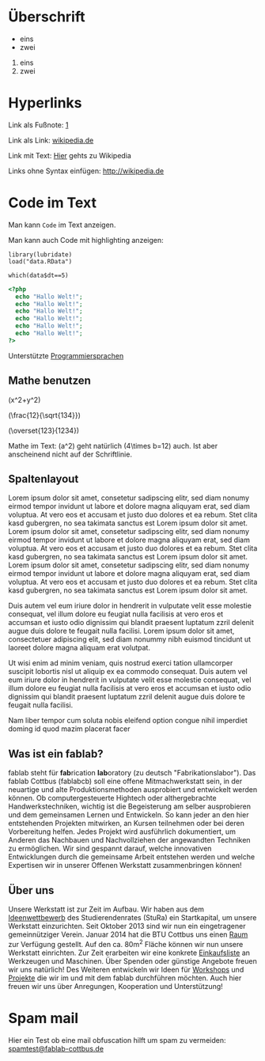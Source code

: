 # Überschrift

  - eins
  - zwei

<!-- end list -->

1.  eins
2.  zwei

# Hyperlinks

Link als Fußnote: [1](http://wikpedia.de)

Link als Link: [wikipedia.de](http://wikipedia.de)

Link mit Text: [Hier](http://wikipedia.de) gehts zu Wikipedia

Links ohne Syntax einfügen: <http://wikipedia.de>

# Code im Text

Man kann `Code` im Text anzeigen.

Man kann auch Code mit highlighting anzeigen:

``` rsplus
library(lubridate)
load("data.RData")

which(data$dt==5)
```

``` php numberLines
<?php
  echo "Hallo Welt!";
  echo "Hallo Welt!";
  echo "Hallo Welt!";
  echo "Hallo Welt!";
  echo "Hallo Welt!";
  echo "Hallo Welt!";
?>
```

Unterstützte
[Programmiersprachen](http://www.mediawiki.org/wiki/Extension:SyntaxHighlight_GeSHi#Supported_languages)

## Mathe benutzen

\(x^2+y^2\)

\(\frac{12}{\sqrt{134}}\)

\(\overset{123}{1234}\)

Mathe im Text: \(a^2\) geht natürlich \(4\times b=12\) auch. Ist aber
anscheinend nicht auf der Schriftlinie.

## Spaltenlayout

Lorem ipsum dolor sit amet, consetetur sadipscing elitr, sed diam nonumy
eirmod tempor invidunt ut labore et dolore magna aliquyam erat, sed diam
voluptua. At vero eos et accusam et justo duo dolores et ea rebum. Stet
clita kasd gubergren, no sea takimata sanctus est Lorem ipsum dolor sit
amet. Lorem ipsum dolor sit amet, consetetur sadipscing elitr, sed diam
nonumy eirmod tempor invidunt ut labore et dolore magna aliquyam erat,
sed diam voluptua. At vero eos et accusam et justo duo dolores et ea
rebum. Stet clita kasd gubergren, no sea takimata sanctus est Lorem
ipsum dolor sit amet. Lorem ipsum dolor sit amet, consetetur sadipscing
elitr, sed diam nonumy eirmod tempor invidunt ut labore et dolore magna
aliquyam erat, sed diam voluptua. At vero eos et accusam et justo duo
dolores et ea rebum. Stet clita kasd gubergren, no sea takimata sanctus
est Lorem ipsum dolor sit amet.

Duis autem vel eum iriure dolor in hendrerit in vulputate velit esse
molestie consequat, vel illum dolore eu feugiat nulla facilisis at vero
eros et accumsan et iusto odio dignissim qui blandit praesent luptatum
zzril delenit augue duis dolore te feugait nulla facilisi. Lorem ipsum
dolor sit amet, consectetuer adipiscing elit, sed diam nonummy nibh
euismod tincidunt ut laoreet dolore magna aliquam erat volutpat.

Ut wisi enim ad minim veniam, quis nostrud exerci tation ullamcorper
suscipit lobortis nisl ut aliquip ex ea commodo consequat. Duis autem
vel eum iriure dolor in hendrerit in vulputate velit esse molestie
consequat, vel illum dolore eu feugiat nulla facilisis at vero eros et
accumsan et iusto odio dignissim qui blandit praesent luptatum zzril
delenit augue duis dolore te feugait nulla facilisi.

Nam liber tempor cum soluta nobis eleifend option congue nihil imperdiet
doming id quod mazim placerat facer

<div class="Spalten">

<div>

## Was ist ein fablab?

fablab steht für **fab**rication **lab**oratory (zu deutsch
"Fabrikationslabor"). Das fablab Cottbus (fablabcb) soll eine offene
Mitmachwerkstatt sein, in der neuartige und alte Produktionsmethoden
ausprobiert und entwickelt werden können. Ob computergesteuerte Hightech
oder althergebrachte Handwerkstechniken, wichtig ist die Begeisterung am
selber ausprobieren und dem gemeinsamen Lernen und Entwickeln. So kann
jeder an den hier entstehenden Projekten mitwirken, an Kursen teilnehmen
oder bei deren Vorbereitung helfen. Jedes Projekt wird ausführlich
dokumentiert, um Anderen das Nachbauen und Nachvollziehen der
angewandten Techniken zu ermöglichen. Wir sind gespannt darauf, welche
innovativen Entwicklungen durch die gemeinsame Arbeit entstehen werden
und welche Expertisen wir in unserer Offenen Werkstatt zusammenbringen
können\!

</div>

<div>

## Über uns

Unsere Werkstatt ist zur Zeit im Aufbau. Wir haben aus dem
[Ideenwettbewerb](http://www.stura-btu.de/go4it/2013/07/24/ideenwettbewerb)
des Studierendenrates (StuRa) ein Startkapital, um unsere Werkstatt
einzurichten. Seit Oktober 2013 sind wir nun ein eingetragener
gemeinnütziger Verein. Januar 2014 hat die BTU Cottbus uns einen
[Raum](Die_Werkstatt "wikilink") zur Verfügung gestellt. Auf den ca.
80m<sup>2</sup> Fläche können wir nun unsere Werkstatt einrichten. Zur
Zeit erarbeiten wir eine konkrete
[Einkaufsliste](Einkaufsliste "wikilink") an Werkzeugen und Maschinen.
Über Spenden oder günstige Angebote freuen wir uns natürlich\! Des
Weiteren entwickeln wir Ideen für [Workshops](Workshops "wikilink") und
[Projekte](Projekte "wikilink") die wir im und mit dem fablab
durchführen möchten. Auch hier freuen wir uns über Anregungen,
Kooperation und Unterstützung\!

</div>

</div>

# Spam mail

Hier ein Test ob eine mail obfuscation hilft um spam zu vermeiden:
[spamtest@fablab-cottbus.de](mailto:%73pamtest%40f%61bl%61b%2Dc%6Fttbus.d%65)